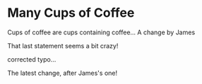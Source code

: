 Many Cups of Coffee
===================

Cups of coffee are cups containing coffee...
 A change by James

That last statement seems a bit crazy!

corrected typo...

The latest change, after James's one!
